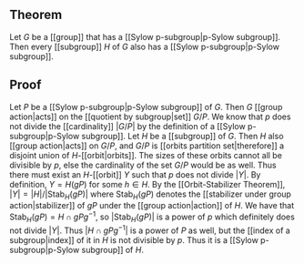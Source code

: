 ## Theorem
Let $G$ be a [[group]] that has a [[Sylow p-subgroup|p-Sylow subgroup]]. Then every [[subgroup]] $H$ of $G$ also has a [[Sylow p-subgroup|p-Sylow subgroup]].
## Proof
Let $P$ be a [[Sylow p-subgroup|p-Sylow subgroup]] of $G$. Then $G$ [[group action|acts]] on the [[quotient by subgroup|set]] $G/P$. We know that $p$ does not divide the [[cardinality]] $|G/P|$ by the definition of a [[Sylow p-subgroup|p-Sylow subgroup]]. Let $H$ be a [[subgroup]] of $G$. Then $H$ also [[group action|acts]] on $G/P$, and $G/P$ is [[orbits partition set|therefore]] a disjoint union of $H$-[[orbit|orbits]]. The sizes of these orbits cannot all be divisible by $p$, else the cardinality of the set $G/P$ would be as well. Thus there must exist an $H$-[[orbit]] $Y$ such that $p$ does not divide $|Y|$. By definition, $Y = H(gP)$ for some $h\in H$. By the [[Orbit-Stabilizer Theorem]], $|Y| = |H|/|\text{Stab}_H(gP)|$ where $\text{Stab}_H(gP)$ denotes the [[stabilizer under group action|stabilizer]] of $gP$ under the [[group action|action]] of $H$. We have that $\text{Stab}_H(gP) = H \cap gPg^{-1}$, so $|\text{Stab}_H(gP)|$ is a power of $p$ which definitely does not divide $|Y|$. Thus $|H\cap gPg^{-1}|$ is a power of $P$ as well, but the [[index of a subgroup|index]] of it in $H$ is not divisible by $p$. Thus it is a [[Sylow p-subgroup|p-Sylow subgroup]] of $H$.